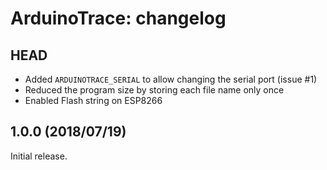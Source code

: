 ArduinoTrace: changelog
=======================

HEAD
----

* Added `ARDUINOTRACE_SERIAL` to allow changing the serial port (issue #1)
* Reduced the program size by storing each file name only once
* Enabled Flash string on ESP8266

1.0.0 (2018/07/19)
------------------

Initial release.
